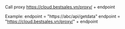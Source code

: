 Call proxy 
https://cloud.bestsales.vn/proxy/ + endpoint

Example: 
endpoint = "https://abc/api/getdata"
endpoint = "https://cloud.bestsales.vn/proxy/" + endpoint

